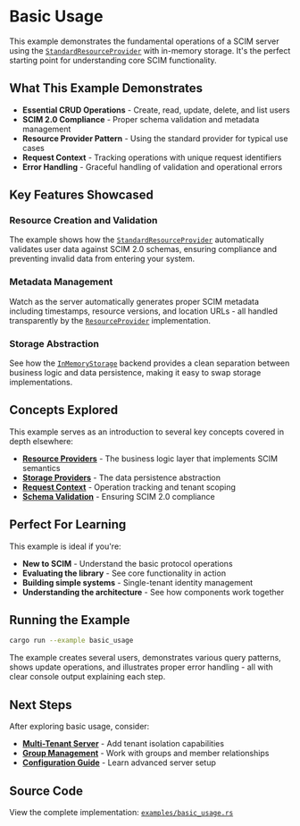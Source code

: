 # Basic Usage

This example demonstrates the fundamental operations of a SCIM server using the [`StandardResourceProvider`](https://docs.rs/scim-server/latest/scim_server/providers/struct.StandardResourceProvider.html) with in-memory storage. It's the perfect starting point for understanding core SCIM functionality.

## What This Example Demonstrates

- **Essential CRUD Operations** - Create, read, update, delete, and list users
- **SCIM 2.0 Compliance** - Proper schema validation and metadata management  
- **Resource Provider Pattern** - Using the standard provider for typical use cases
- **Request Context** - Tracking operations with unique request identifiers
- **Error Handling** - Graceful handling of validation and operational errors

## Key Features Showcased

### Resource Creation and Validation
The example shows how the [`StandardResourceProvider`](https://docs.rs/scim-server/latest/scim_server/providers/struct.StandardResourceProvider.html) automatically validates user data against SCIM 2.0 schemas, ensuring compliance and preventing invalid data from entering your system.

### Metadata Management  
Watch as the server automatically generates proper SCIM metadata including timestamps, resource versions, and location URLs - all handled transparently by the [`ResourceProvider`](https://docs.rs/scim-server/latest/scim_server/trait.ResourceProvider.html) implementation.

### Storage Abstraction
See how the [`InMemoryStorage`](https://docs.rs/scim-server/latest/scim_server/storage/struct.InMemoryStorage.html) backend provides a clean separation between business logic and data persistence, making it easy to swap storage implementations.

## Concepts Explored

This example serves as an introduction to several key concepts covered in depth elsewhere:

- **[Resource Providers](../concepts/resource-providers.md)** - The business logic layer that implements SCIM semantics
- **[Storage Providers](../concepts/storage-providers.md)** - The data persistence abstraction
- **[Request Context](../concepts/scim-server.md#request-context)** - Operation tracking and tenant scoping
- **[Schema Validation](../concepts/schemas.md)** - Ensuring SCIM 2.0 compliance

## Perfect For Learning

This example is ideal if you're:

- **New to SCIM** - Understand the basic protocol operations
- **Evaluating the library** - See core functionality in action  
- **Building simple systems** - Single-tenant identity management
- **Understanding the architecture** - See how components work together

## Running the Example

```bash
cargo run --example basic_usage
```

The example creates several users, demonstrates various query patterns, shows update operations, and illustrates proper error handling - all with clear console output explaining each step.

## Next Steps

After exploring basic usage, consider:

- **[Multi-Tenant Server](./multi-tenant.md)** - Add tenant isolation capabilities
- **[Group Management](./group-management.md)** - Work with groups and member relationships
- **[Configuration Guide](../getting-started/configuration.md)** - Learn advanced server setup

## Source Code

View the complete implementation: [`examples/basic_usage.rs`](https://github.com/pukeko37/scim-server/blob/main/examples/basic_usage.rs)